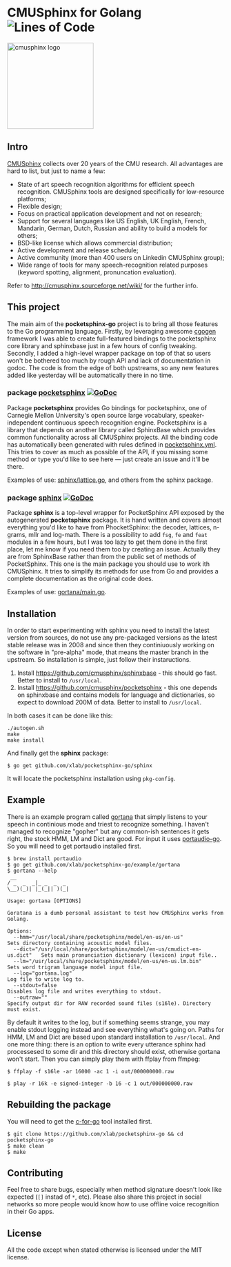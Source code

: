 # CMUSphinx for Golang ![Lines of Code](https://img.shields.io/badge/lines-3.7K-blue.svg)

<img alt="cmusphinx logo" src="internal/cmusphinx.png" width="200" />

## Intro

[CMUSphinx](http://cmusphinx.sourceforge.net) collects over 20 years of the CMU research. All advantages are hard to list, but just to name a few:

* State of art speech recognition algorithms for efficient speech recognition. CMUSphinx tools are designed specifically for low-resource platforms;
* Flexible design;
* Focus on practical application development and not on research;
* Support for several languages like US English, UK English, French, Mandarin, German, Dutch, Russian and ability to build a models for others;
* BSD-like license which allows commercial distribution;
* Active development and release schedule;
* Active community (more than 400 users on Linkedin CMUSphinx group);
* Wide range of tools for many speech-recognition related purposes (keyword spotting, alignment, pronuncation evaluation).

Refer to http://cmusphinx.sourceforge.net/wiki/ for the further info.

## This project

The main aim of the **pocketsphinx-go** project is to bring all those features to the Go programming language. Firstly,
by leveraging awesome [cgogen](https://cgogen.com/) framework I was able to create full-featured
bindings to the pocketsphinx core library and sphinxbase just in a few hours of config tweaking. Secondly, I added a high-level wrapper package on top of that so users won't be bothered too much by rough API and lack of documentation in godoc. The code is from the edge of both upstreams, so any new features added like yesterday will be automatically there in no time.

### package [pocketsphinx](/pocketsphinx) [![GoDoc](https://godoc.org/github.com/xlab/pocketsphinx-go/pocketsphinx?status.svg)](https://godoc.org/github.com/xlab/pocketsphinx-go/pocketsphinx)

Package **pocketsphinx** provides Go bindings for pocketsphinx, one of Carnegie Mellon University's open source large vocabulary, speaker-independent continuous speech recognition engine. Pocketsphinx is a library that depends on another library called SphinxBase which provides common functionality across all CMUSphinx projects. All the binding code has automatically been generated with rules defined in [pocketsphinx.yml](/pocketsphinx.yml). This tries to cover as much as possible of the API, if you missing some method or type you'd like to see here — just create an issue and it'll be there.

Examples of use: [sphinx/lattice.go](sphinx/lattice.go), and others from the sphinx package.

### package [sphinx](/sphinx) [![GoDoc](https://godoc.org/github.com/xlab/pocketsphinx-go/sphinx?status.svg)](https://godoc.org/github.com/xlab/pocketsphinx-go/sphinx)

Package **sphinx** is a top-level wrapper for PocketSphinx API exposed by the autogenerated **pocketsphinx** package. It is hand written and covers almost everything you'd like to have from PhocketSphinx: the decoder, lattices, n-grams, mllr and log-math. There is a possibility to add `fsg`, `fe` and `feat` modules in a few hours, but I was too lazy to get them done in the first place, let me know if you need them too by creating an issue. Actually they are from SphinxBase rather than from the public set of methods of PocketSphinx. This one is the main package you should use to work ith CMUSphinx. It tries to simplify its methods for use from Go and provides a complete documentation as the original code does.

Examples of use: [gortana/main.go](/example/gortana/main.go).

## Installation

In order to start experimenting with sphinx you need to install the latest version from sources, do not use any pre-packaged versions as the latest stable release was in 2008 and since then they continiuously working on the software in "pre-alpha" mode, that means the master branch in the upstream. So installation is simple, just follow their instaructions.

1. Install https://github.com/cmusphinx/sphinxbase - this should go fast. Better to install to `/usr/local`.
2. Install https://github.com/cmusphinx/pocketsphinx - this one depends on sphinxbase and contains models for language and dictionaries, so expect to download 200M of data. Better to install to `/usr/local`.

In both cases it can be done like this:

```
./autogen.sh
make
make install
```

And finally get the **sphinx** package:

```
$ go get github.com/xlab/pocketsphinx-go/sphinx
```

It will locate the pocketsphinx installation using `pkg-config`.

## Example

There is an example program called [gortana](/example/gortana) that simply listens to your speech in continious mode and triest to recognize something. I haven't managed to recognize "gopher" but any common-ish sentences it gets right, the stock HMM, LM and Dict are good. For input it uses [portaudio-go](https://github.com/xlab/portaudio-go). So you will need to get portaudio installed first.

```
$ brew install portaudio
$ go get github.com/xlab/pocketsphinx-go/example/gortana
$ gortana --help
 __
/ _  _  _|_ _  _  _
\__)(_)| |_(_|| )(_|

Usage: gortana [OPTIONS]

Goratana is a dumb personal assistant to test how CMUSphinx works from Golang.

Options:
  --hmm="/usr/local/share/pocketsphinx/model/en-us/en-us"                 Sets directory containing acoustic model files.
  --dict="/usr/local/share/pocketsphinx/model/en-us/cmudict-en-us.dict"   Sets main pronunciation dictionary (lexicon) input file..
  --lm="/usr/local/share/pocketsphinx/model/en-us/en-us.lm.bin"           Sets word trigram language model input file.
  --log="gortana.log"                                                     Log file to write log to.
  --stdout=false                                                          Disables log file and writes everything to stdout.
  --outraw=""                                                             Specify output dir for RAW recorded sound files (s16le). Directory must exist.
```

By default it writes to the log, but if something seems strange, you may enable stdout logging instead and see everything what's going on. Paths for HMM, LM and Dict are based upon standard installation to `/usr/local`. And one more thing: there is an option to write every utterance sphinx had processesed to some dir and this directory should exist, otherwise gortana won't start. Then you can simply play them with ffplay from ffmpeg:

```
$ ffplay -f s16le -ar 16000 -ac 1 -i out/000000000.raw

$ play -r 16k -e signed-integer -b 16 -c 1 out/000000000.raw
```

## Rebuilding the package

You will need to get the [c-for-go](https://git.io/c-for-go) tool installed first.

```
$ git clone https://github.com/xlab/pocketsphinx-go && cd pocketsphinx-go
$ make clean
$ make
```

## Contributing

Feel free to share bugs, especially when method signature doesn't look like expected (`[]` instad of `*`, etc).
Please also share this project in social networks so more people would know how to use offline voice recognition in their Go apps.

## License

All the code except when stated otherwise is licensed under the MIT license.
